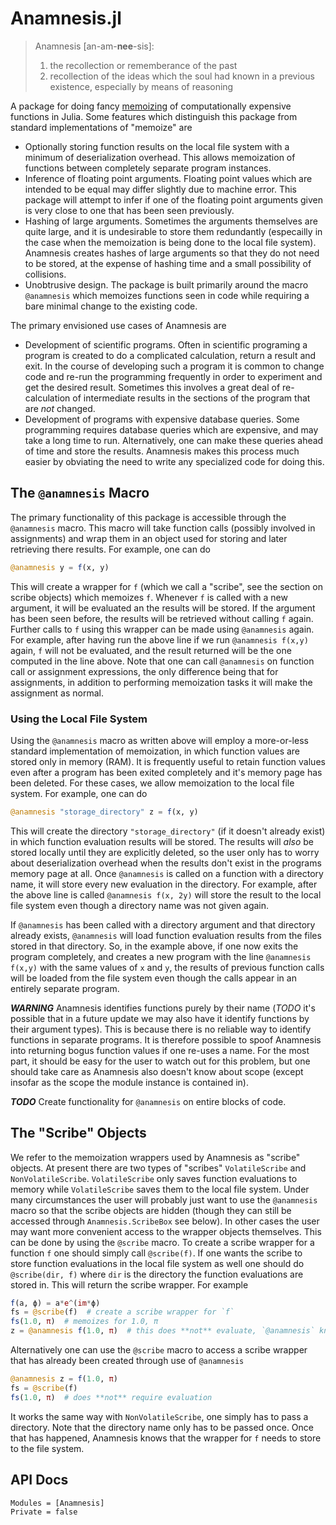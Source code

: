 # Anamnesis.jl
> Anamnesis [an-am-**nee**-sis]:
>   1. the recollection or rememberance of the past
>   2. recollection of the ideas which the soul had known in a previous existence, especially by means of reasoning

A package for doing fancy [memoizing](https://en.wikipedia.org/wiki/Memoization) of computationally expensive functions in Julia.  Some features which
distinguish this package from standard implementations of "memoize" are

- Optionally storing function results on the local file system with a minimum of deserialization overhead.  This allows memoization of functions between
    completely separate program instances.
- Inference of floating point arguments.  Floating point values which are intended to be equal may differ slightly due to machine error.  This package will
    attempt to infer if one of the floating point arguments given is very close to one that has been seen previously.
- Hashing of large arguments.  Sometimes the arguments themselves are quite large, and it is undesirable to store them redundantly (especailly in the case
    when the memoization is being done to the local file system).  Anamnesis creates hashes of large arguments so that they do not need to be stored, at the
    expense of hashing time and a small possibility of collisions.
- Unobtrusive design.  The package is built primarily around the macro `@anamnesis` which memoizes functions seen in code while requiring a bare minimal
    change to the existing code.

The primary envisioned use cases of Anamnesis are 

- Development of scientific programs.  Often in scientific programing a program is created to do a complicated calculation, return a result and exit.  In
    the course of developing such a program it is common to change code and re-run the programming frequently in order to experiment and get the desired
    result.  Sometimes this involves a great deal of re-calculation of intermediate results in the sections of the program that are *not* changed.
- Development of programs with expensive database queries.  Some programming requires database queries which are expensive, and may take a long time to run.
    Alternatively, one can make these queries ahead of time and store the results.  Anamnesis makes this process much easier by obviating the need to write
    any specialized code for doing this.


## The `@anamnesis` Macro
The primary functionality of this package is accessible through the `@anamnesis` macro.  This macro will take function calls (possibly involved in assignments)
and wrap them in an object used for storing and later retrieving there results.  For example, one can do
```julia
@anamnesis y = f(x, y)
```
This will create a wrapper for `f` (which we call a "scribe", see the section on scribe objects) which memoizes `f`.  Whenever `f` is called with a new
argument, it will be evaluated an the results will be stored.  If the argument has been seen before, the results will be retrieved without calling `f` again.
Further calls to `f` using this wrapper can be made using `@anamnesis` again.  For example, after having run the above line if we run `@anamnesis f(x,y)` again,
`f` will not be evaluated, and the result returned will be the one computed in the line above.  Note that one can call `@anamnesis` on function call or
assignment expressions, the only difference being that for assignments, in addition to performing memoization tasks it will make the assignment as normal.

### Using the Local File System
Using the `@anamnesis` macro as written above will employ a more-or-less standard implementation of memoization, in which function values are stored only in
memory (RAM).  It is frequently useful to retain function values even after a program has been exited completely and it's memory page has been deleted.  For
these cases, we allow memoization to the local file system.  For example, one can do
```julia
@anamnesis "storage_directory" z = f(x, y)
```
This will create the directory `"storage_directory"` (if it doesn't already exist) in which function evaluation results will be stored.  The results will *also*
be stored locally until they are explicitly deleted, so the user only has to worry about deserialization overhead when the results don't exist in the programs
memory page at all.  Once `@anamnesis` is called on a function with a directory name, it will store every new evaluation in the directory.  For example, after
the above line is called `@anamnesis f(x, 2y)` will store the result to the local file system even though a directory name was not given again.

If `@anamnesis` has been called with a directory argument and that directory already exists, `@anamnesis` will load function evaluation results from the files
stored in that directory.  So, in the example above, if one now exits the program completely, and creates a new program with the line `@anamnesis f(x,y)` with
the same values of `x` and `y`, the results of previous function calls will be loaded from the file system even though the calls appear in an entirely separate
program.

***WARNING*** Anamnesis identifies functions purely by their name (*TODO* it's possible that in a future update we may also have it identify functions by their
argument types).  This is because there is no reliable way to identify functions in separate programs.  It is therefore possible to spoof Anamnesis into
returning bogus function values if one re-uses a name.  For the most part, it should be easy for the user to watch out for this problem, but one should take
care as Anamnesis also doesn't know about scope (except insofar as the scope the module instance is contained in).

***TODO*** Create functionality for `@anamnesis` on entire blocks of code.


## The "Scribe" Objects
We refer to the memoization wrappers used by Anamnesis as "scribe" objects.  At present there are two types of "scribes" `VolatileScribe` and
`NonVolatileScribe`.  `VolatileScribe` only saves function evaluations to memory while `VolatileScribe` saves them to the local file system.  Under many
circumstances the user will probably just want to use the `@anamnesis` macro so that the scribe objects are hidden (though they can still be accessed through
`Anamnesis.ScribeBox` see below).  In other cases the user may want more convenient access to the wrapper objects themselves.  This can be done by using the
`@scribe` macro.  To create a scribe wrapper for a function `f` one should simply call `@scribe(f)`.  If one wants the scribe to store function evaluations in
the local file system as well one should do `@scribe(dir, f)` where `dir` is the directory the function evaluations are stored in.  This will return the scribe
wrapper.  For example
```julia
f(a, ϕ) = a*e^(im*ϕ)
fs = @scribe(f)  # create a scribe wrapper for `f`
fs(1.0, π)  # memoizes for 1.0, π
z = @anamnesis f(1.0, π)  # this does **not** evaluate, `@anamnesis` knows about the scribe
```
Alternatively one can use the `@scribe` macro to access a scribe wrapper that has already been created through use of `@anamnesis`
```julia
@anamnesis z = f(1.0, π)
fs = @scribe(f)
fs(1.0, π)  # does **not** require evaluation
```
It works the same way with `NonVolatileScribe`, one simply has to pass a directory.  Note that the directory name only has to be passed once.  Once that has
happened, Anamnesis knows that the wrapper for `f` needs to store to the file system.







## API Docs
```@autodocs
Modules = [Anamnesis]
Private = false
```

